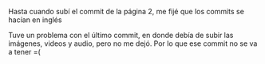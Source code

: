 Hasta cuando subí el commit de la página 2, me fijé que los commits se hacían en inglés

Tuve un problema con el último commit, en donde debía de subir las imágenes, videos y audio, pero no me dejó. Por lo que ese commit no se va a tener =(
